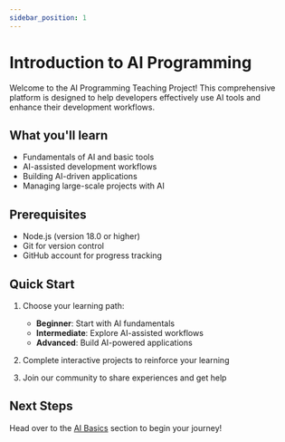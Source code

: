 ```yaml
---
sidebar_position: 1
---
```


# Introduction to AI Programming

Welcome to the AI Programming Teaching Project! This comprehensive platform is designed to help developers effectively use AI tools and enhance their development workflows.

## What you'll learn

- Fundamentals of AI and basic tools
- AI-assisted development workflows
- Building AI-driven applications
- Managing large-scale projects with AI

## Prerequisites

- Node.js (version 18.0 or higher)
- Git for version control
- GitHub account for progress tracking

## Quick Start

1. Choose your learning path:
   - **Beginner**: Start with AI fundamentals
   - **Intermediate**: Explore AI-assisted workflows
   - **Advanced**: Build AI-powered applications

2. Complete interactive projects to reinforce your learning

3. Join our community to share experiences and get help

## Next Steps

Head over to the [AI Basics](fundamentals/ai-basics) section to begin your journey!